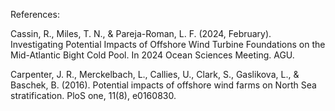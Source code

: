 



References:

Cassin, R., Miles, T. N., & Pareja-Roman, L. F. (2024, February). Investigating Potential Impacts of Offshore Wind Turbine Foundations on the Mid-Atlantic Bight Cold Pool. In 2024 Ocean Sciences Meeting. AGU.

Carpenter, J. R., Merckelbach, L., Callies, U., Clark, S., Gaslikova, L., & Baschek, B. (2016). Potential impacts of offshore wind farms on North Sea stratification. PloS one, 11(8), e0160830.
